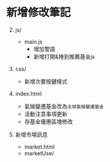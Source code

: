 # 新增修改筆記
    
2. js/
    - main.js
        - 增加警語
        - 新增打開&捲到推薦基金js

3. css/
    - 新增次要按鍵樣式

4. index.html
    - 氣候變遷基金改為`全球氣候變遷基金`
    - 活動注意事項更新
    - 存基金優惠區塊修改

5. 新增市場訊息
    - market.html
    - marketUse/